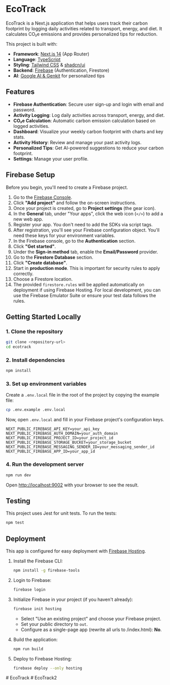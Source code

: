 # EcoTrack

EcoTrack is a Next.js application that helps users track their carbon footprint by logging daily activities related to transport, energy, and diet. It calculates CO₂e emissions and provides personalized tips for reduction.

This project is built with:

-   **Framework**: [Next.js 14](https://nextjs.org/) (App Router)
-   **Language**: [TypeScript](https://www.typescriptlang.org/)
-   **Styling**: [Tailwind CSS](https://tailwindcss.com/) & [shadcn/ui](https://ui.shadcn.com/)
-   **Backend**: [Firebase](https://firebase.google.com/) (Authentication, Firestore)
-   **AI**: [Google AI & Genkit](https://firebase.google.com/docs/genkit) for personalized tips

## Features

-   **Firebase Authentication**: Secure user sign-up and login with email and password.
-   **Activity Logging**: Log daily activities across transport, energy, and diet.
-   **CO₂e Calculation**: Automatic carbon emission calculation based on logged activities.
-   **Dashboard**: Visualize your weekly carbon footprint with charts and key stats.
-   **Activity History**: Review and manage your past activity logs.
-   **Personalized Tips**: Get AI-powered suggestions to reduce your carbon footprint.
-   **Settings**: Manage your user profile.

## Firebase Setup

Before you begin, you'll need to create a Firebase project.

1.  Go to the [Firebase Console](https://console.firebase.google.com/).
2.  Click **"Add project"** and follow the on-screen instructions.
3.  Once your project is created, go to **Project settings** (the gear icon).
4.  In the **General** tab, under "Your apps", click the web icon (`</>`) to add a new web app.
5.  Register your app. You don't need to add the SDKs via script tags.
6.  After registration, you'll see your Firebase configuration object. You'll need these keys for your environment variables.
7.  In the Firebase console, go to the **Authentication** section.
8.  Click **"Get started"**.
9.  Under the **Sign-in method** tab, enable the **Email/Password** provider.
10. Go to the **Firestore Database** section.
11. Click **"Create database"**.
12. Start in **production mode**. This is important for security rules to apply correctly.
13. Choose a Firestore location.
14. The provided `firestore.rules` will be applied automatically on deployment if using Firebase Hosting. For local development, you can use the Firebase Emulator Suite or ensure your test data follows the rules.

## Getting Started Locally

### 1. Clone the repository

```bash
git clone <repository-url>
cd ecotrack
```

### 2. Install dependencies

```bash
npm install
```

### 3. Set up environment variables

Create a `.env.local` file in the root of the project by copying the example file:

```bash
cp .env.example .env.local
```

Now, open `.env.local` and fill in your Firebase project's configuration keys.

```env
NEXT_PUBLIC_FIREBASE_API_KEY=your_api_key
NEXT_PUBLIC_FIREBASE_AUTH_DOMAIN=your_auth_domain
NEXT_PUBLIC_FIREBASE_PROJECT_ID=your_project_id
NEXT_PUBLIC_FIREBASE_STORAGE_BUCKET=your_storage_bucket
NEXT_PUBLIC_FIREBASE_MESSAGING_SENDER_ID=your_messaging_sender_id
NEXT_PUBLIC_FIREBASE_APP_ID=your_app_id
```

### 4. Run the development server

```bash
npm run dev
```

Open [http://localhost:9002](http://localhost:9002) with your browser to see the result.

## Testing

This project uses Jest for unit tests. To run the tests:

```bash
npm test
```

## Deployment

This app is configured for easy deployment with [Firebase Hosting](https://firebase.google.com/docs/hosting).

1.  Install the Firebase CLI:

    ```bash
    npm install -g firebase-tools
    ```

2.  Login to Firebase:

    ```bash
    firebase login
    ```

3.  Initialize Firebase in your project (if you haven't already):

    ```bash
    firebase init hosting
    ```
    - Select "Use an existing project" and choose your Firebase project.
    - Set your public directory to `out`.
    - Configure as a single-page app (rewrite all urls to /index.html): **No**.

4.  Build the application:

    ```bash
    npm run build
    ```

5.  Deploy to Firebase Hosting:

    ```bash
    firebase deploy --only hosting
    ```
#   E c o T r a c k  
 #   E c o T r a c k 2  
 